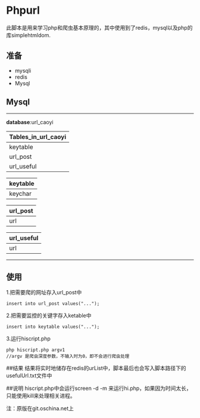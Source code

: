 # Phpurl
此脚本是用来学习php和爬虫基本原理的，其中使用到了redis，mysql以及php的库simplehtmldom.

## 准备
* mysqli
* redis
* Mysql

## Mysql
___
**database**:url_caoyi

Tables_in_url_caoyi|
-------------------|
keytable           |
url_post           |
url_useful         |

keytable|
--------|
keychar |

url_post  |
----------|
url       |

url_useful|
----------|
url       |

----

## 使用
1.把需要爬的网址存入url_post中

	insert into url_post values("...");

2.把需要监控的关键字存入ketable中

	insert into keytable values("...");

3.运行hiscript.php

	php hiscript.php argv1
	//argv 是爬虫深度参数，不输入时为0，即不会进行爬虫处理

##结果
结果将实时地储存在redis的urList中，脚本最后也会写入脚本路径下的usefulUrl.txt文件中


##说明
hiscript.php中会运行screen -d -m 来运行hi.php，如果因为时间太长，只能使用kill来处理相关进程。



注：原版在git.oschina.net上
